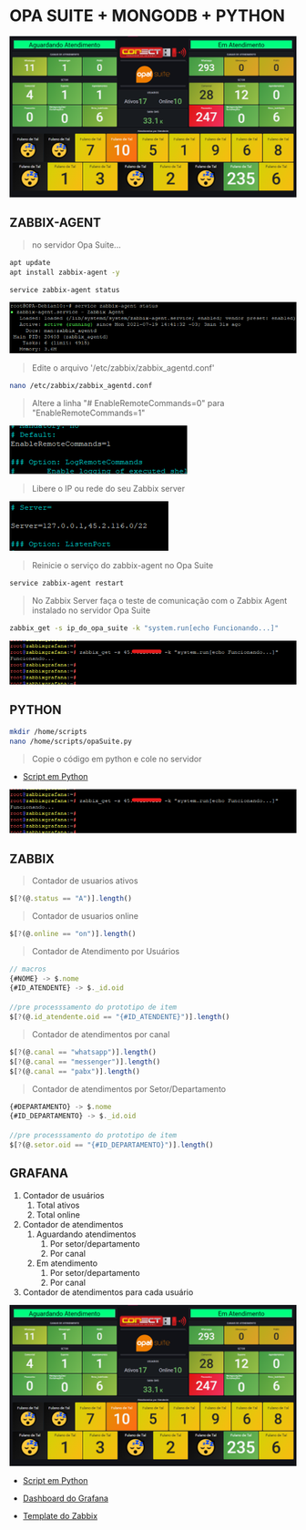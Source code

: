 # OPA SUITE + MONGODB + PYTHON

![print grafana](./recursos/img/print.png)

## ZABBIX-AGENT

> no servidor Opa Suite...

```sh
apt update
apt install zabbix-agent -y
```

```sh
service zabbix-agent status
```

![print grafana](./recursos/img/service%20zabbix-agent%20status.png)

> Edite o arquivo '/etc/zabbix/zabbix_agentd.conf'

```sh
nano /etc/zabbix/zabbix_agentd.conf
```

> Altere a linha "# EnableRemoteCommands=0" para "EnableRemoteCommands=1"

![-](./recursos/img/enable_remote_config.png)

> Libere o IP ou rede do seu Zabbix server

![-](./recursos/img/redes_permitidas.png)

> Reinicie o serviço do zabbix-agent no Opa Suite

```sh
service zabbix-agent restart
```

> No Zabbix Server faça o teste de comunicação com o Zabbix Agent instalado no servidor Opa Suite

```sh
zabbix_get -s ip_do_opa_suite -k "system.run[echo Funcionando...]"
```

![-](./recursos/img/teste_zabbix_agent.png)

## PYTHON

```sh
mkdir /home/scripts
nano /home/scripts/opaSuite.py
```

> Copie o código em python e cole no servidor

- [Script em Python](./recursos/python/opaSuite.py)

![-](./recursos/img/teste_zabbix_agent.png)

## ZABBIX

> Contador de usuarios ativos

```js
$[?(@.status == "A")].length()
```

> Contador de usuarios online

```js
$[?(@.online == "on")].length()
```

> Contador de Atendimento por Usuários

```js
// macros
{#NOME} -> $.nome
{#ID_ATENDENTE} -> $._id.oid

//pre processsamento do prototipo de item
$[?(@.id_atendente.oid == "{#ID_ATENDENTE}")].length()
```

> Contador de atendimentos por canal

```js
$[?(@.canal == "whatsapp")].length()
$[?(@.canal == "messenger")].length()
$[?(@.canal == "pabx")].length()
```

> Contador de atendimentos por Setor/Departamento

```js
{#DEPARTAMENTO} -> $.nome
{#ID_DEPARTAMENTO} -> $._id.oid

//pre processsamento do prototipo de item
$[?(@.setor.oid == "{#ID_DEPARTAMENTO}")].length()
```

## GRAFANA

1) Contador de usuários
   1) Total ativos
   2) Total online
2) Contador de atendimentos
   1) Aguardando atendimentos
      1) Por setor/departamento
      2) Por canal
   2) Em atendimento
      1) Por setor/departamento
      2) Por canal
3) Contador de atendimentos para cada usuário

![print grafana](./recursos/img/print.png)

- [Script em Python](./recursos/python/opaSuite.py)

- [Dashboard do Grafana](./recursos/grafana/dashboard_opa_suite.json)

- [Template do Zabbix](./recursos/zabbix/OpaSuiteTemplate.xml)
